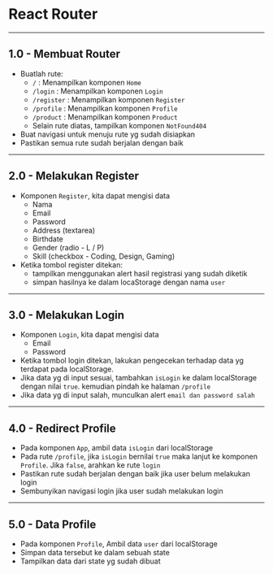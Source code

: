 # React Router
---
## 1.0 - Membuat Router

- Buatlah rute:
  - `/` : Menampilkan komponen `Home`
  - `/login` : Menampilkan komponen `Login`
  - `/register` : Menampilkan komponen `Register`
  - `/profile` : Menampilkan komponen `Profile`
  - `/product` : Menampilkan komponen `Product`
  - Selain rute diatas, tampilkan komponen `NotFound404`
- Buat navigasi untuk menuju rute yg sudah disiapkan
- Pastikan semua rute sudah berjalan dengan baik

---
## 2.0 - Melakukan Register 

- Komponen `Register`, kita dapat mengisi data
  - Nama
  - Email
  - Password
  - Address (textarea)
  - Birthdate
  - Gender (radio - L / P)
  - Skill (checkbox - Coding, Design, Gaming)
- Ketika tombol register ditekan:
  - tampilkan menggunakan alert hasil registrasi yang sudah diketik
  - simpan hasilnya ke dalam locaStorage dengan nama `user`

---
## 3.0 - Melakukan Login 

- Komponen `Login`, kita dapat mengisi data
  - Email
  - Password
- Ketika tombol login ditekan, lakukan pengecekan terhadap data yg terdapat pada localStorage. 
- Jika data yg di input sesuai, tambahkan `isLogin` ke dalam localStorage dengan nilai `true`. kemudian pindah ke halaman `/profile`
- Jika data yg di input salah, munculkan alert `email dan password salah`

---
## 4.0 - Redirect Profile

- Pada komponen `App`, ambil data `isLogin` dari localStorage
- Pada rute `/profile`, jika `isLogin` bernilai `true` maka lanjut ke komponen `Profile`. Jika `false`, arahkan ke rute `login`
- Pastikan rute sudah berjalan dengan baik jika user belum melakukan login
- Sembunyikan navigasi login jika user sudah melakukan login

---
## 5.0 - Data Profile

- Pada komponen `Profile`, Ambil data `user` dari localStorage
- Simpan data tersebut ke dalam sebuah state
- Tampilkan data dari state yg sudah dibuat